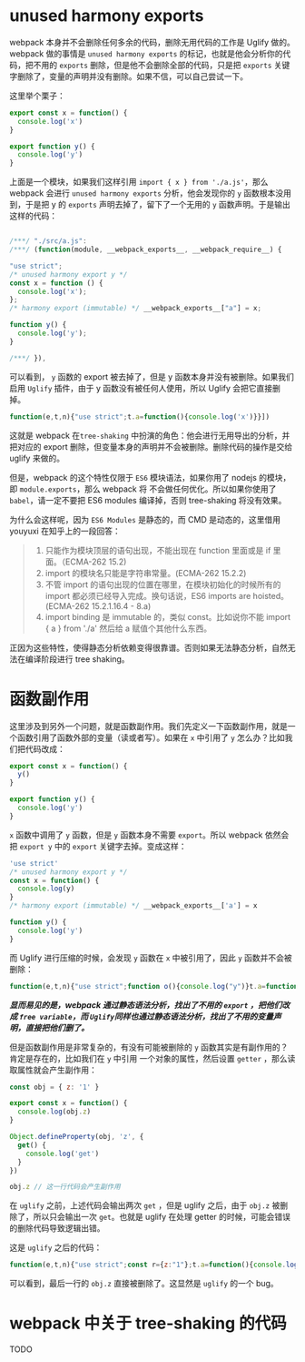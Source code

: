 # unused harmony exports

webpack 本身并不会删除任何多余的代码，删除无用代码的工作是 Uglify 做的。webpack 做的事情是 `unused harmony exports` 的标记，也就是他会分析你的代码，把不用的 `exports` 删除，但是他不会删除全部的代码，只是把 `exports` 关键字删除了，变量的声明并没有删除。如果不信，可以自己尝试一下。

这里举个栗子：

```js
export const x = function() {
  console.log('x')
}

export function y() {
  console.log('y')
}
```

上面是一个模块，如果我们这样引用 `import { x } from './a.js'`，那么 webpack 会进行 `unused harmony exports` 分析，他会发现你的 `y` 函数根本没用到，于是把 y 的 `exports` 声明去掉了，留下了一个无用的 `y` 函数声明。于是输出这样的代码：

```js

/***/ "./src/a.js":
/***/ (function(module, __webpack_exports__, __webpack_require__) {

"use strict";
/* unused harmony export y */
const x = function () {
  console.log('x');
};
/* harmony export (immutable) */ __webpack_exports__["a"] = x;

function y() {
  console.log('y');
}

/***/ }),
```

可以看到， `y` 函数的 export 被去掉了，但是 y 函数本身并没有被删除。如果我们启用 `Uglify` 插件，由于 y 函数没有被任何人使用，所以 Uglify 会把它直接删掉。

```js
function(e,t,n){"use strict";t.a=function(){console.log('x')}}])
```

这就是 webpack 在`tree-shaking` 中扮演的角色：他会进行无用导出的分析，并把对应的 export 删除，但变量本身的声明并不会被删除。删除代码的操作是交给 uglify 来做的。

但是，webpack 的这个特性仅限于 `ES6` 模块语法，如果你用了 nodejs 的模块，即 `module.exports`，那么 webpack 将 不会做任何优化。所以如果你使用了 `babel`，请一定不要把 ES6 modules 编译掉，否则 tree-shaking 将没有效果。

为什么会这样呢，因为 `ES6 Modules` 是静态的，而 CMD 是动态的，这里借用 youyuxi 在知乎上的一段回答：

> 1. 只能作为模块顶层的语句出现，不能出现在 function 里面或是 if 里面。（ECMA-262 15.2)
> 2. import 的模块名只能是字符串常量。(ECMA-262 15.2.2)
> 3. 不管 import 的语句出现的位置在哪里，在模块初始化的时候所有的 import 都必须已经导入完成。换句话说，ES6 imports are hoisted。(ECMA-262 15.2.1.16.4 - 8.a)
> 4. import binding 是 immutable 的，类似 const。比如说你不能 import { a } from './a' 然后给 a 赋值个其他什么东西。

正因为这些特性，使得静态分析依赖变得很靠谱。否则如果无法静态分析，自然无法在编译阶段进行 tree shaking。

# 函数副作用

这里涉及到另外一个问题，就是函数副作用。我们先定义一下函数副作用，就是一个函数引用了函数外部的变量（读或者写）。如果在 `x` 中引用了 `y` 怎么办？比如我们把代码改成：

```js
export const x = function() {
  y()
}

export function y() {
  console.log('y')
}
```

`x` 函数中调用了 `y` 函数，但是 `y` 函数本身不需要 `export`。所以 webpack 依然会把 `export y` 中的 `export` 关键字去掉。变成这样：

```js
'use strict'
/* unused harmony export y */
const x = function() {
  console.log(y)
}
/* harmony export (immutable) */ __webpack_exports__['a'] = x

function y() {
  console.log('y')
}
```

而 Uglify 进行压缩的时候，会发现 `y` 函数在 `x` 中被引用了，因此 `y` 函数并不会被删除：

```js
function(e,t,n){"use strict";function o(){console.log("y")}t.a=function(){console.log(o)}}])
```

**_显而易见的是，webpack 通过静态语法分析，找出了不用的 `export` ，把他们改成 `free variable`，而 `Uglify`同样也通过静态语法分析，找出了不用的变量声明，直接把他们删了。_**

但是函数副作用是非常复杂的，有没有可能被删除的 `y` 函数其实是有副作用的？肯定是存在的，比如我们在 `y` 中引用 一个对象的属性，然后设置 `getter` ，那么读取属性就会产生副作用：

```js
const obj = { z: '1' }

export const x = function() {
  console.log(obj.z)
}

Object.defineProperty(obj, 'z', {
  get() {
    console.log('get')
  }
})

obj.z // 这一行代码会产生副作用
```

在 `uglify` 之前，上述代码会输出两次 `get` ，但是 uglify 之后，由于 `obj.z` 被删除了，所以只会输出一次 `get`。也就是 uglify 在处理 getter 的时候，可能会错误的删除代码导致逻辑出错。

这是 `uglify` 之后的代码：

```js
function(e,t,n){"use strict";const r={z:"1"};t.a=function(){console.log(r.z)},Object.defineProperty(r,"z",{get(){console.log("get")}})}]
```

可以看到，最后一行的 `obj.z` 直接被删除了。这显然是 `uglify` 的一个 bug。

# webpack 中关于 tree-shaking 的代码

TODO
